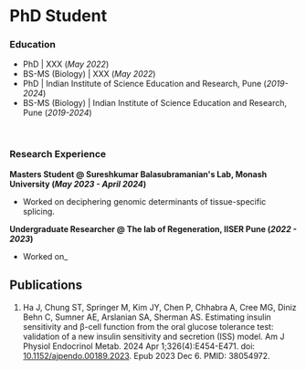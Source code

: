 # PhD Student

### Education

- PhD | XXX (_May 2022_)
- BS-MS (Biology) | XXX (_May 2022_)
- PhD | Indian Institute of Science Education and Research, Pune (_2019-2024_)
- BS-MS (Biology) | Indian Institute of Science Education and Research, Pune (_2019-2024_)

<br/>

### Research Experience
**Masters Student @ Sureshkumar Balasubramanian's Lab, Monash University (_May 2023 - April 2024_)**
- Worked on deciphering genomic determinants of tissue-specific splicing.

**Undergraduate Researcher @ The lab of Regeneration, IISER Pune (_2022 -  2023_)**
- Worked on_


## Publications
1. Ha J, Chung ST, Springer M, Kim JY, Chen P, Chhabra A, Cree MG, Diniz Behn C, Sumner AE, Arslanian SA, Sherman AS. Estimating insulin sensitivity and β-cell function from the oral glucose tolerance test: validation of a new insulin sensitivity and secretion (ISS) model. Am J Physiol Endocrinol Metab. 2024 Apr 1;326(4):E454-E471. doi: [10.1152/ajpendo.00189.2023](https://doi.org/10.1152/ajpendo.00189.2023). Epub 2023 Dec 6. PMID: 38054972.
